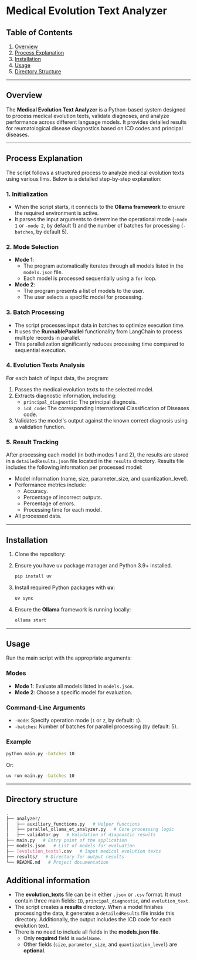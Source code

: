 # Medical Evolution Text Analyzer

## Table of Contents
1. [Overview](#overview)
2. [Process Explanation](#process-explanation)
3. [Installation](#installation)
4. [Usage](#usage)
5. [Directory Structure](#directory-structure)
---

## Overview
The **Medical Evolution Text Analyzer** is a Python-based system designed to process medical evolution texts, validate diagnoses, and analyze performance across different language models. It provides detailed results for reumatological disease diagnostics based on ICD codes and principal diseases.

---

## Process Explanation

The script follows a structured process to analyze medical evolution texts using various llms. Below is a detailed step-by-step explanation:

### 1. Initialization
- When the script starts, it connects to the **Ollama framework** to ensure the required environment is active.
- It parses the input arguments to determine the operational mode (`-mode 1` or `-mode 2`, by default 1) and the number of batches for processing (`-batches`, by default 5).

### 2. Mode Selection
- **Mode 1**: 
  - The program automatically iterates through all models listed in the `models.json` file.
  - Each model is processed sequentially using a `for` loop.
- **Mode 2**: 
  - The program presents a list of models to the user.
  - The user selects a specific model for processing.

### 3. Batch Processing
- The script processes input data in batches to optimize execution time.
- It uses the **RunnableParallel** functionality from LangChain to process multiple records in parallel.
- This parallelization significantly reduces processing time compared to sequential execution.

### 4. Evolution Texts Analysis
For each batch of input data, the program:
1. Passes the medical evolution texts to the selected model.
2. Extracts diagnostic information, including:
   - `principal_diagnostic`: The principal diagnosis.
   - `icd_code`: The corresponding International Classification of Diseases code.
3. Validates the model's output against the known correct diagnosis using a validation function.

### 5. Result Tracking
After processing each model (in both modes 1 and 2), the results are stored in a `detailedResults.json` file located in the `results` directory. Results file includes the following information per processed model:
- Model information (name, size, parameter_size, and quantization_level).
- Performance metrics include:
  - Accuracy.
  - Percentage of incorrect outputs.
  - Percentage of errors.
  - Processing time for each model.
- All processed data. 

---

## Installation
1. Clone the repository:

2. Ensure you have uv package manager and Python 3.9+ installed.
    ```bash
    pip install uv
    ```

3. Install required Python packages with **uv**:
    ```bash
    uv sync
    ```

4. Ensure the **Ollama** framework is running locally:
    ```bash
    ollama start
    ```

---

## Usage
Run the main script with the appropriate arguments:

### Modes
- **Mode 1**: Evaluate all models listed in `models.json`.
- **Mode 2**: Choose a specific model for evaluation.

### Command-Line Arguments
- `-mode`: Specify operation mode (`1` or `2`, by default: `1`).
- `-batches`: Number of batches for parallel processing (by default: 5).

### Example
```bash
python main.py -batches 10
```
Or:
```bash
uv run main.py -batches 10
```
---

## Directory structure

```bash
.
├── analyzer/
│   ├── auxiliary_functions.py   # Helper functions
│   ├── parallel_ollama_et_analyzer.py   # Core processing logic
│   ├── validator.py   # Validation of diagnostic results
├── main.py   # Entry point of the application
├── models.json   # List of models for evaluation
├── [evolution_texts].csv   # Input medical evolution texts
├── results/   # Directory for output results
└── README.md   # Project documentation
```

## Additional information

- The **evolution_texts** file can be in either `.json` or `.csv` format. It must contain three main fields: `ID`, `principal_diagnostic`, and `evolution_text`.
- The script creates a **results** directory. When a model finishes processing the data, it generates a `detailedResults` file inside this directory. Additionally, the output includes the ICD code for each evolution text.
- There is no need to include all fields in the **models.json file**. 
    - Only **required** field is `modelName`.
    - Other fields (`size`, `parameter_size`, and `quantization_level`) are **optional**.